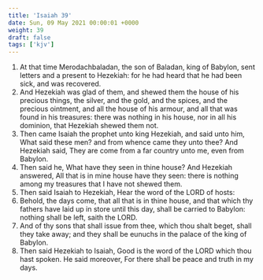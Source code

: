 ```yaml
---
title: 'Isaiah 39'
date: Sun, 09 May 2021 00:00:01 +0000
weight: 39
draft: false
tags: ['kjv'] 
---
```


1. At that time Merodachbaladan, the son of Baladan, king of Babylon, sent letters and a present to Hezekiah: for he had heard that he had been sick, and was recovered.
2. And Hezekiah was glad of them, and shewed them the house of his precious things, the silver, and the gold, and the spices, and the precious ointment, and all the house of his armour, and all that was found in his treasures: there was nothing in his house, nor in all his dominion, that Hezekiah shewed them not.
3. Then came Isaiah the prophet unto king Hezekiah, and said unto him, What said these men? and from whence came they unto thee? And Hezekiah said, They are come from a far country unto me, even from Babylon.
4. Then said he, What have they seen in thine house? And Hezekiah answered, All that is in mine house have they seen: there is nothing among my treasures that I have not shewed them.
5. Then said Isaiah to Hezekiah, Hear the word of the LORD of hosts:
6. Behold, the days come, that all that is in thine house, and that which thy fathers have laid up in store until this day, shall be carried to Babylon: nothing shall be left, saith the LORD.
7. And of thy sons that shall issue from thee, which thou shalt beget, shall they take away; and they shall be eunuchs in the palace of the king of Babylon.
8. Then said Hezekiah to Isaiah, Good is the word of the LORD which thou hast spoken. He said moreover, For there shall be peace and truth in my days.
